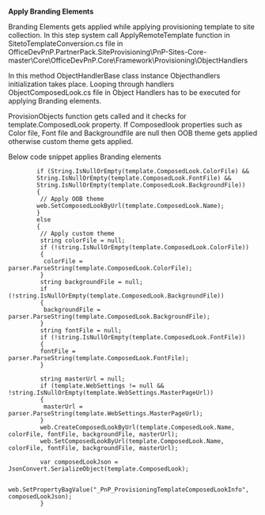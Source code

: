 **Apply Branding Elements**

Branding Elements gets applied while applying provisioning template to site collection. In this step system call ApplyRemoteTemplate function in SitetoTemplateConversion.cs file in OfficeDevPnP.PartnerPack.SiteProvisioning\PnP-Sites-Core-master\Core\OfficeDevPnP.Core\Framework\Provisioning\ObjectHandlers

In this method ObjectHandlerBase class instance Objecthandlers initialization takes place.  Looping through handlers ObjectComposedLook.cs file in Object Handlers has to be executed for applying Branding elements.

ProvisionObjects function gets called and it checks for template.ComposedLook property. If Composedlook properties such as Color file, Font file and Backgroundfile are null then OOB theme gets applied otherwise custom theme gets applied.

Below code snippet applies Branding elements

   			if (String.IsNullOrEmpty(template.ComposedLook.ColorFile) &&
            String.IsNullOrEmpty(template.ComposedLook.FontFile) &&
            String.IsNullOrEmpty(template.ComposedLook.BackgroundFile))
            {
             // Apply OOB theme
            web.SetComposedLookByUrl(template.ComposedLook.Name);
            }
            else
            {
             // Apply custom theme
             string colorFile = null;
             if (!string.IsNullOrEmpty(template.ComposedLook.ColorFile))
             {
              colorFile = parser.ParseString(template.ComposedLook.ColorFile);
             }
             string backgroundFile = null;
             if (!string.IsNullOrEmpty(template.ComposedLook.BackgroundFile))
             {
              backgroundFile = parser.ParseString(template.ComposedLook.BackgroundFile);
             }
             string fontFile = null;
             if (!string.IsNullOrEmpty(template.ComposedLook.FontFile))
             {
             fontFile = parser.ParseString(template.ComposedLook.FontFile);
             }

             string masterUrl = null;
             if (template.WebSettings != null && !string.IsNullOrEmpty(template.WebSettings.MasterPageUrl))
             {
              masterUrl = parser.ParseString(template.WebSettings.MasterPageUrl);
             }
             web.CreateComposedLookByUrl(template.ComposedLook.Name, colorFile, fontFile, backgroundFile, masterUrl);
             web.SetComposedLookByUrl(template.ComposedLook.Name, colorFile, fontFile, backgroundFile, masterUrl);

             var composedLookJson = JsonConvert.SerializeObject(template.ComposedLook);

             web.SetPropertyBagValue("_PnP_ProvisioningTemplateComposedLookInfo", composedLookJson);
             }


